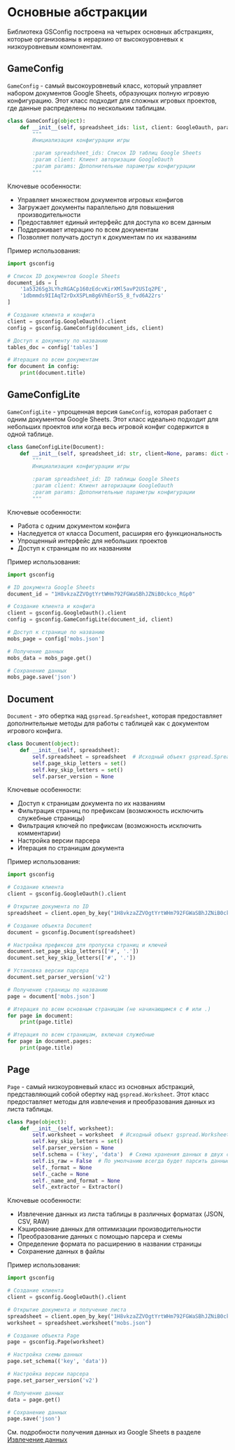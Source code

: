 # Основные абстракции

Библиотека GSConfig построена на четырех основных абстракциях, которые организованы в иерархию от высокоуровневых к низкоуровневым компонентам.

## GameConfig

`GameConfig` - самый высокоуровневый класс, который управляет набором документов Google Sheets, образующих полную игровую конфигурацию. Этот класс подходит для сложных игровых проектов, где данные распределены по нескольким таблицам.

```python
class GameConfig(object):
    def __init__(self, spreadsheet_ids: list, client: GoogleOauth, params: dict = {}):
        """
        Инициализация конфигурации игры

        :param spreadsheet_ids: Список ID таблиц Google Sheets
        :param client: Клиент авторизации GoogleOauth
        :param params: Дополнительные параметры конфигурации
        """
```

Ключевые особенности:
- Управляет множеством документов игровых конфигов
- Загружает документы параллельно для повышения производительности
- Предоставляет единый интерфейс для доступа ко всем данным
- Поддерживает итерацию по всем документам
- Позволяет получать доступ к документам по их названиям

Пример использования:
```python
import gsconfig

# Список ID документов Google Sheets
document_ids = [
    '1a5326Sg3LYhzRGACp160zEdcvKirXMl5avP2USIq2PE',
    '1dbmmds9IIAqT2rDxXSPLm8g6VhEorS5_8_fvd6A22rs'
]

# Создание клиента и конфига
client = gsconfig.GoogleOauth().client
config = gsconfig.GameConfig(document_ids, client)

# Доступ к документу по названию
tables_doc = config['tables']

# Итерация по всем документам
for document in config:
    print(document.title)
```

## GameConfigLite

`GameConfigLite` - упрощенная версия `GameConfig`, которая работает с одним документом Google Sheets. Этот класс идеально подходит для небольших проектов или когда весь игровой конфиг содержится в одной таблице.

```python
class GameConfigLite(Document):
    def __init__(self, spreadsheet_id: str, client=None, params: dict = {}):
        """
        Инициализация конфигурации игры

        :param spreadsheet_id: ID таблицы Google Sheets
        :param client: Клиент авторизации GoogleOauth
        :param params: Дополнительные параметры конфигурации
        """
```

Ключевые особенности:
- Работа с одним документом конфига
- Наследуется от класса Document, расширяя его функциональность
- Упрощенный интерфейс для небольших проектов
- Доступ к страницам по их названиям

Пример использования:
```python
import gsconfig

# ID документа Google Sheets
document_id = "1H8vkzaZZVOgtYrtWHm792FGWaSBhJZNiB0ckco_RGp0"

# Создание клиента и конфига
client = gsconfig.GoogleOauth().client
config = gsconfig.GameConfigLite(document_id, client)

# Доступ к странице по названию
mobs_page = config['mobs.json']

# Получение данных
mobs_data = mobs_page.get()

# Сохранение данных
mobs_page.save('json')
```

## Document

`Document` - это обертка над `gspread.Spreadsheet`, которая предоставляет дополнительные методы для работы с таблицей как с документом игрового конфига.

```python
class Document(object):
    def __init__(self, spreadsheet):
        self.spreadsheet = spreadsheet  # Исходный объект gspread.Spreadsheet
        self.page_skip_letters = set()
        self.key_skip_letters = set()
        self.parser_version = None
```

Ключевые особенности:
- Доступ к страницам документа по их названиям
- Фильтрация страниц по префиксам (возможность исключить служебные страницы)
- Фильтрация ключей по префиксам (возможность исключить комментарии)
- Настройка версии парсера
- Итерация по страницам документа

Пример использования:
```python
import gsconfig

# Создание клиента
client = gsconfig.GoogleOauth().client

# Открытие документа по ID
spreadsheet = client.open_by_key("1H8vkzaZZVOgtYrtWHm792FGWaSBhJZNiB0ckco_RGp0")

# Создание объекта Document
document = gsconfig.Document(spreadsheet)

# Настройка префиксов для пропуска страниц и ключей
document.set_page_skip_letters(['#', '.'])
document.set_key_skip_letters(['#', '.'])

# Установка версии парсера
document.set_parser_version('v2')

# Получение страницы по названию
page = document['mobs.json']

# Итерация по всем основным страницам (не начинающимся с # или .)
for page in document:
    print(page.title)

# Итерация по всем страницам, включая служебные
for page in document.pages:
    print(page.title)
```

## Page

`Page` - самый низкоуровневый класс из основных абстракций, представляющий собой обертку над `gspread.Worksheet`. Этот класс предоставляет методы для извлечения и преобразования данных из листа таблицы.

```python
class Page(object):
    def __init__(self, worksheet):
        self.worksheet = worksheet  # Исходный объект gspread.Worksheet
        self.key_skip_letters = set()
        self.parser_version = None
        self.schema = ('key', 'data')  # Схема хранения данных в двух столбцах
        self.is_raw = False  # По умолчанию всегда будет парсить данные при сохранении в json 
        self._format = None
        self._cache = None
        self._name_and_format = None
        self._extractor = Extractor()
```

Ключевые особенности:
- Извлечение данных из листа таблицы в различных форматах (JSON, CSV, RAW)
- Кэширование данных для оптимизации производительности
- Преобразование данных с помощью парсера и схемы
- Определение формата по расширению в названии страницы
- Сохранение данных в файлы

Пример использования:
```python
import gsconfig

# Создание клиента
client = gsconfig.GoogleOauth().client

# Открытие документа и получение листа
spreadsheet = client.open_by_key("1H8vkzaZZVOgtYrtWHm792FGWaSBhJZNiB0ckco_RGp0")
worksheet = spreadsheet.worksheet("mobs.json")

# Создание объекта Page
page = gsconfig.Page(worksheet)

# Настройка схемы данных
page.set_schema(('key', 'data'))

# Настройка версии парсера
page.set_parser_version('v2')

# Получение данных
data = page.get()

# Сохранение данных
page.save('json')
```

См. подробности получения данных из Google Sheets в разделе [Извлечение данных](04-Извлечение_данных.md)